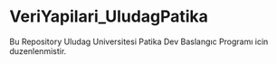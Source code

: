 # VeriYapilari_UludagPatika
Bu Repository Uludag Universitesi Patika Dev Baslangıc Programı icin duzenlenmistir.
